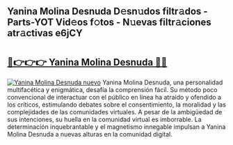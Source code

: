 ## Yanina Molina Desnuda D𝚎sn𝚞dos filtr𝚊dos - Parts-YOT Vid𝚎os f𝚘tos - N𝚞evas filtr𝚊ciones atr𝚊ctivas e6jCY

# <h2><a href="http://mbcgr3.tromn.icu/?c=Yanina+Molina+Desnuda">🔗👉👉👉 Yanina Molina Desnuda 🔗🔗</a></h2>

[![Yanina Molina Desnuda nuevo](https://i.imgur.com/pEAQMta.gif)](http://mbcgr3.tromn.icu/?c=Yanina+Molina+Desnuda)
Yanina Molina Desnuda, una personalidad multifacética y enigmática, desafía la comprensión fácil. Su método poco convencional de interactuar con el público en línea ha atraído y ofendido a los críticos, estimulando debates sobre el consentimiento, la moralidad y las complejidades de las comunidades virtuales. A pesar de la ambigüedad de sus intenciones, su huella en la comunidad virtual es imborrable. La determinación inquebrantable y el magnetismo innegable impulsan a Yanina Molina Desnuda a nuevas alturas en la comunidad digital.
